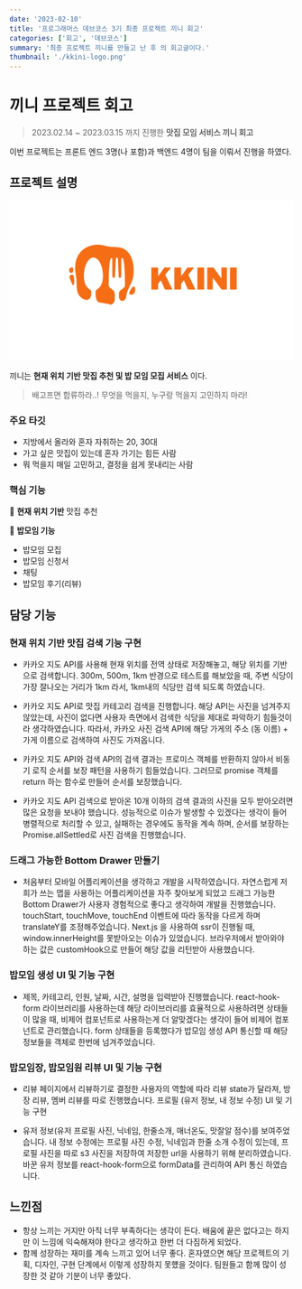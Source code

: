 ```yaml
---
date: '2023-02-10'
title: '프로그래머스 데브코스 3기 최종 프로젝트 끼니 회고'
categories: ['회고', '데브코스']
summary: '최종 프로젝트 끼니를 만들고 난 후 의 회고글이다.'
thumbnail: './kkini-logo.png'
---
```


# 끼니 프로젝트 회고

> 2023.02.14 ~ 2023.03.15 까지 진행한 **맛집 모임 서비스 끼니 회고**

이번 프로젝트는 프론트 엔드 3명(나 포함)과 백엔드 4명이 팀을 이뤄서 진행을 하였다.

## 프로젝트 설명

<img src='./kkini-logo.svg' />

끼니는 **현재 위치 기반 맛집 추천 및 밥 모임 모집 서비스** 이다.

> 배고프면 합류하라..!
> 무엇을 먹을지, 누구랑 먹을지 고민하지 마라!

### 주요 타깃

- 지방에서 올라와 혼자 자취하는 20, 30대
- 가고 싶은 맛집이 있는데 혼자 가기는 힘든 사람
- 뭐 먹을지 매일 고민하고, 결정을 쉽게 못내리는 사람

### 핵심 기능

🧭 **현재 위치 기반** 맛집 추천

🍚 **밥모임 기능**

- 밥모임 모집
- 밥모임 신청서
- 채팅
- 밥모임 후기(리뷰)

## 담당 기능

### 현재 위치 기반 맛집 검색 기능 구현

- 카카오 지도 API를 사용해 현재 위치를 전역 상태로 저장해놓고, 해당 위치를 기반으로 검색합니다. 300m, 500m, 1km 반경으로 테스트를 해보았을 때, 주변 식당이 가장 잘나오는 거리가 1km 라서, 1km내의 식당만 검색 되도록 하였습니다.

- 카카오 지도 API로 맛집 카테고리 검색을 진행합니다. 해당 API는 사진을 넘겨주지 않았는데, 사진이 없다면 사용자 측면에서 검색한 식당을 제대로 파악하기 힘들것이라 생각하였습니다. 따라서, 카카오 사진 검색 API에 해당 가게의 주소 (동 이름) + 가게 이름으로 검색하여 사진도 가져옵니다.

- 카카오 지도 API와 검색 API의 검색 결과는 프로미스 객체를 반환하지 않아서 비동기 로직 순서를 보장 패턴을 사용하기 힘들었습니다. 그러므로 promise 객체를 return 하는 함수로 만들어 순서를 보장했습니다.

- 카카오 지도 API 검색으로 받아온 10개 이하의 검색 결과의 사진을 모두 받아오려면 많은 요청을 보내야 했습니다. 성능적으로 이슈가 발생할 수 있겠다는 생각이 들어 병렬적으로 처리할 수 있고, 실패하는 경우에도 동작을 계속 하며, 순서를 보장하는 Promise.allSettled로 사진 검색을 진행했습니다.

### 드래그 가능한 Bottom Drawer 만들기

- 처음부터 모바일 어플리케이션을 생각하고 개발을 시작하였습니다. 자연스럽게 저희가 쓰는 맵을 사용하는 어플리케이션을 자주 찾아보게 되었고 드래그 가능한 Bottom Drawer가 사용자 경험적으로 좋다고 생각하여 개발을 진행했습니다.
  touchStart, touchMove, touchEnd 이벤트에 따라 동작을 다르게 하며 translateY를 조정해주었습니다.
  Next.js 을 사용하여 ssr이 진행될 때, window.innerHeight를 못받아오는 이슈가 있었습니다. 브라우저에서 받아와야 하는 값은 customHook으로 만들어 해당 값을 리턴받아 사용했습니다.

### 밥모임 생성 UI 및 기능 구현

- 제목, 카테고리, 인원, 날짜, 시간, 설명을 입력받아 진행했습니다. react-hook-form 라이브러리를 사용하는데 해당 라이브러리를 효율적으로 사용하려면 상태들이 많을 때, 비제어 컴포넌트로 사용하는게 더 알맞겠다는 생각이 들어 비제어 컴포넌트로 관리했습니다. form 상태들을 등록했다가 밥모임 생성 API 통신할 때 해당 정보들을 객체로 한번에 넘겨주었습니다.

### 밥모임장, 밥모임원 리뷰 UI 및 기능 구현

- 리뷰 페이지에서 리뷰하기로 결정한 사용자의 역할에 따라 리뷰 state가 달라져, 방장 리뷰, 멤버 리뷰를 따로 진행했습니다.
  프로필 (유저 정보, 내 정보 수정) UI 및 기능 구현

- 유저 정보(유저 프로필 사진, 닉네임, 한줄소개, 매너온도, 맛잘알 점수)를 보여주었습니다. 내 정보 수정에는 프로필 사진 수정, 닉네임과 한줄 소개 수정이 있는데, 프로필 사진을 따로 s3 사진을 저장하여 저장한 url을 사용하기 위해 분리하였습니다. 바꾼 유저 정보를 react-hook-form으로 formData를 관리하여 API 통신 하였습니다.

## 느낀점

- 항상 느끼는 거지만 아직 너무 부족하다는 생각이 든다. 배움에 끝은 없다고는 하지만 이 느낌에 익숙해져야 한다고 생각하고 한번 더 다짐하게 되었다.
- 함께 성장하는 재미를 계속 느끼고 있어 너무 좋다. 혼자였으면 해당 프로젝트의 기획, 디자인, 구현 단계에서 이렇게 성장하지 못헀을 것이다. 팀원들고 함께 많이 성장한 것 같아 기분이 너무 좋았다.
